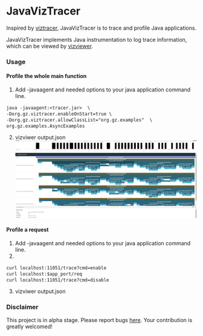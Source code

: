 # JavaVizTracer

Inspired by [viztracer](https://github.com/gaogaotiantian/viztracer), JavaVizTracer is to trace and profile Java applications.

JavaVizTracer implements Java instrumentation to log trace information, which can be viewed by [vizviewer](https://github.com/gaogaotiantian/viztracer#basic-usage).

### Usage
#### Profile the whole main function
1. Add -javaagent and needed options to your java application command line.
```shell
java -javaagent:<tracer.jar>  \
-Dorg.gz.viztracer.enableOnStart=true \
-Dorg.gz.viztracer.allowClassList="org.gz.examples"  \
org.gz.examples.AsyncExamples 
```
2. vizviwer output.json
![AsyncExample](https://github.com/zizhong/JavaVizTracer/blob/main/Examples/asyncExample.1.png?raw=true)

#### Profile a request
1. Add -javaagent and needed options to your java application command line.
2.
```shell
curl localhost:11051/trace?cmd=enable
curl localhost:$app_port/req
curl localhost:11051/trace?cmd=disable
```
3. vizviwer output.json

### Disclaimer
This project is in alpha stage. Please report bugs [here](https://github.com/zizhong/JavaVizTracer/issues). Your contribution is greatly welcomed!